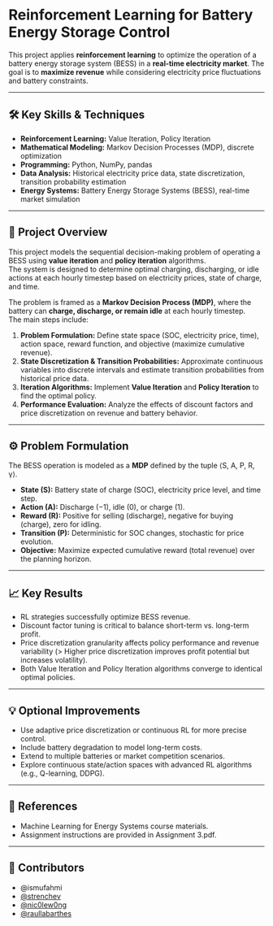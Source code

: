 # Reinforcement Learning for Battery Energy Storage Control
This project applies **reinforcement learning** to optimize the operation of a battery energy storage system (BESS) in a **real-time electricity market**. The goal is to **maximize revenue** while considering electricity price fluctuations and battery constraints.

---

## 🛠️ Key Skills & Techniques

- **Reinforcement Learning:** Value Iteration, Policy Iteration  
- **Mathematical Modeling:** Markov Decision Processes (MDP), discrete optimization  
- **Programming:** Python, NumPy, pandas  
- **Data Analysis:** Historical electricity price data, state discretization, transition probability estimation  
- **Energy Systems:** Battery Energy Storage Systems (BESS), real-time market simulation

---

## 📄 Project Overview

This project models the sequential decision-making problem of operating a BESS using **value iteration** and **policy iteration** algorithms.  
The system is designed to determine optimal charging, discharging, or idle actions at each hourly timestep based on electricity prices, state of charge, and time.

The problem is framed as a **Markov Decision Process (MDP)**, where the battery can **charge, discharge, or remain idle** at each hourly timestep.  
The main steps include:  

1. **Problem Formulation:** Define state space (SOC, electricity price, time), action space, reward function, and objective (maximize cumulative revenue).  
2. **State Discretization & Transition Probabilities:** Approximate continuous variables into discrete intervals and estimate transition probabilities from historical price data.  
3. **Iteration Algorithms:** Implement **Value Iteration** and **Policy Iteration** to find the optimal policy.  
4. **Performance Evaluation:** Analyze the effects of discount factors and price discretization on revenue and battery behavior.

---

## ⚙️ Problem Formulation

The BESS operation is modeled as a **MDP** defined by the tuple ⟨S, A, P, R, γ⟩.  
- **State (S):** Battery state of charge (SOC), electricity price level, and time step.  
- **Action (A):** Discharge (−1), idle (0), or charge (1).  
- **Reward (R):** Positive for selling (discharge), negative for buying (charge), zero for idling.  
- **Transition (P):** Deterministic for SOC changes, stochastic for price evolution.  
- **Objective:** Maximize expected cumulative reward (total revenue) over the planning horizon.

---

## 📈 Key Results

- RL strategies successfully optimize BESS revenue.  
- Discount factor tuning is critical to balance short-term vs. long-term profit.  
- Price discretization granularity affects policy performance and revenue variability (> Higher price discretization improves profit potential but increases volatility).
- Both Value Iteration and Policy Iteration algorithms converge to identical optimal policies.

---

## 💡 Optional Improvements

- Use adaptive price discretization or continuous RL for more precise control.  
- Include battery degradation to model long-term costs.  
- Extend to multiple batteries or market competition scenarios.
- Explore continuous state/action spaces with advanced RL algorithms (e.g., Q-learning, DDPG).

---

## 📝 References
- Machine Learning for Energy Systems course materials.
- Assignment instructions are provided in Assignment 3.pdf.

---

## 👥 Contributors

- @ismufahmi
- [@strenchev](https://github.com/strenchev)  
- [@nic0lew0ng](https://github.com/nic0lew0ng)  
- [@raullabarthes](https://github.com/raullabarthes)  




